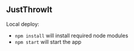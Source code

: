 ## JustThrowIt

Local deploy:
* `npm install` will install required node modules
* `npm start` will start the app



